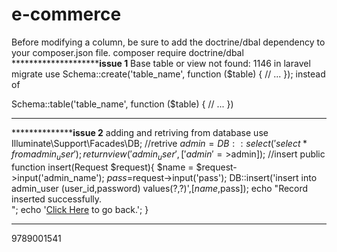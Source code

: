 # e-commerce

Before modifying a column, be sure to add the doctrine/dbal dependency to your  composer.json file.
composer require doctrine/dbal
****************************************issue 1********************
Base table or view not found: 1146 in laravel migrate 
use 
Schema::create('table_name', function ($table)  {
    // ...
});
instead of

Schema::table('table_name', function ($table)  {
    // ...
})
************************************************************************

**************************************issue 2************************
adding and retriving from database
use Illuminate\Support\Facades\DB;
//retrive
 $admin=DB::select('select * from admin_user');
return view('admin_user',['admin'=>$admin]);
//insert
    public function insert(Request $request){
        $name = $request->input('admin_name');
        $pass=$request->input('pass');
        DB::insert('insert into admin_user (user_id,password) values(?,?)',[$name,$pass]);
        echo "Record inserted successfully.<br/>";
        echo '<a href = "/insert">Click Here</a> to go back.';
    }
	

*********************************************************************
9789001541